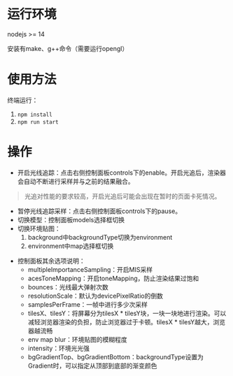 # 运行环境
nodejs >= 14

安装有make、g++命令（需要运行opengl）

# 使用方法
终端运行：

1. `npm install`
2. `npm run start`

# 操作
+ 开启光线追踪：点击右侧控制面板controls下的enable。开启光追后，渲染器会自动不断进行采样并与之前的结果融合。
> 光追对性能的要求较高，开启光追后可能会出现在暂时的页面卡死情况。
+ 暂停光线追踪采样：点击右侧控制面板controls下的pause。
+ 切换模型：控制面板models选择框切换
+ 切换环境贴图：
  1. background中backgroundType切换为environment
  2. environment中map选择框切换
- 控制面板其余选项说明：
  - multipleImportanceSampling：开启MIS采样
  - acesToneMapping：开启toneMapping，防止渲染结果过饱和
  - bounces：光线最大弹射次数
  - resolutionScale：默认为devicePixelRatio的倒数
  - samplesPerFrame：一帧中进行多少次采样
  - tilesX、tilesY：将屏幕分为tilesX * tilesY块，一块一块地进行渲染。可以减轻浏览器渲染的负担，防止浏览器过于卡顿。tilesX * tilesY越大，浏览器越流畅
  - env map blur：环境贴图的模糊程度
  - intensity：环境光光强
  - bgGradientTop、bgGradientBottom：backgroundType设置为Gradient时，可以指定从顶部到底部的渐变颜色